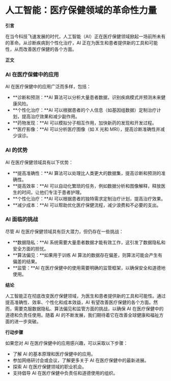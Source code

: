 # 人工智能：医疗保健领域的革命性力量

**引言**

在当今科技飞速发展的时代，人工智能（AI）正在医疗保健领域掀起一场前所未有的革命。从诊断疾病到个性化治疗，AI 正在为医生和患者提供新的工具和可能性，从而改善医疗保健的各个方面。

**正文**

### AI 在医疗保健中的应用

AI 在医疗保健中的应用广泛而多样，包括：

- **诊断和预测：**AI 算法可以分析大量患者数据，识别疾病模式并预测未来健康风险。
- **个性化治疗：**AI 可以根据患者的个人信息（如基因组数据）定制治疗计划，提高治疗效果和减少副作用。
- **药物发现：**AI 可以模拟分子相互作用，加快新药的发现和开发过程。
- **医疗影像：**AI 可以分析医疗图像（如 X 光和 MRI），提高诊断准确性并减少误诊。

### AI 的优势

AI 在医疗保健领域具有以下优势：

- **提高准确性：**AI 算法可以处理比人类更大的数据集，提高诊断和预测的准确性。
- **提高效率：**AI 可以自动化繁琐的任务，例如数据分析和图像解释，释放医生的时间，让他们专注于患者护理。
- **个性化治疗：**AI 可以根据患者的独特需求定制治疗计划，提高治疗效果。
- **减少成本：**AI 可以帮助优化医疗保健流程，减少浪费和不必要的支出。

### AI 面临的挑战

尽管 AI 在医疗保健领域具有巨大潜力，但仍存在一些挑战：

- **数据隐私：**AI 系统需要大量患者数据才能有效工作，这引发了数据隐私和安全方面的担忧。
- **算法偏见：**如果用于训练 AI 算法的数据存在偏差，则算法可能会产生有偏差的结果。
- **监管：**AI 在医疗保健中的使用需要明确的监管框架，以确保安全和道德地使用。

**结论**

人工智能正在彻底改变医疗保健领域，为医生和患者提供新的工具和可能性。通过提高准确性、效率、个性化和成本效益，AI 有望改善医疗保健的各个方面。然而，需要克服数据隐私、算法偏见和监管方面的挑战，以确保 AI 在医疗保健中的道德和负责任使用。随着 AI 的不断发展，我们期待着它在改善全球健康和福祉方面的进一步突破。

**行动步骤**

如果您对 AI 在医疗保健中的应用感兴趣，可以采取以下步骤：

- 了解 AI 的基本原理和医疗保健中的应用。
- 参加网络研讨会或会议，了解更多关于 AI 在医疗保健中的最新进展。
- 探索 AI 在医疗保健领域的职业机会。
- 支持倡导 AI 在医疗保健中负责任和道德使用的组织。
